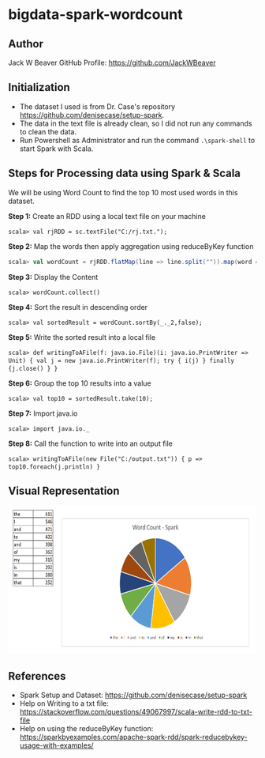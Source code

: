 # bigdata-spark-wordcount

## Author
Jack W Beaver
GitHub Profile: https://github.com/JackWBeaver

## Initialization
- The dataset I used is from Dr. Case's repository https://github.com/denisecase/setup-spark.
- The data in the text file is already clean, so I did not run any commands to clean the data.
- Run Powershell as Administrator and run the command ```.\spark-shell``` to start Spark with Scala.

## Steps for Processing data using Spark & Scala
We will be using Word Count to find the top 10 most used words in this dataset. <br>

**Step 1:** Create an RDD using a local text file on your machine
```
scala> val rjRDD = sc.textFile("C:/rj.txt.");
```
**Step 2:** Map the words then apply aggregation using reduceByKey function
```Scala
scala> val wordCount = rjRDD.flatMap(line => line.split("")).map(word => (word, 1)).reduceByKey((a,b) => a + b)
```
**Step 3:** Display the Content
```
scala> wordCount.collect()
```
**Step 4:** Sort the result in descending order
```
scala> val sortedResult = wordCount.sortBy(_._2,false);
```
**Step 5:** Write the sorted result into a local file
```
scala> def writingToAFile(f: java.io.File)(i: java.io.PrintWriter => Unit) { val j = new java.io.PrintWriter(f); try { i(j) } finally {j.close() } }
```
**Step 6:** Group the top 10 results into a value
```
scala> val top10 = sortedResult.take(10);
```
**Step 7:** Import java.io
```
scala> import java.io._
```
**Step 8:** Call the function to write into an output file
```
scala> writingToAFile(new File("C:/output.txt")) { p => top10.foreach(j.println) }
```

## Visual Representation
<img src="WordCountVisualization.PNG" width="600" height="300"/>

## References
- Spark Setup and Dataset: https://github.com/denisecase/setup-spark
- Help on Writing to a txt file: https://stackoverflow.com/questions/49067997/scala-write-rdd-to-txt-file
- Help on using the reduceByKey function: https://sparkbyexamples.com/apache-spark-rdd/spark-reducebykey-usage-with-examples/
